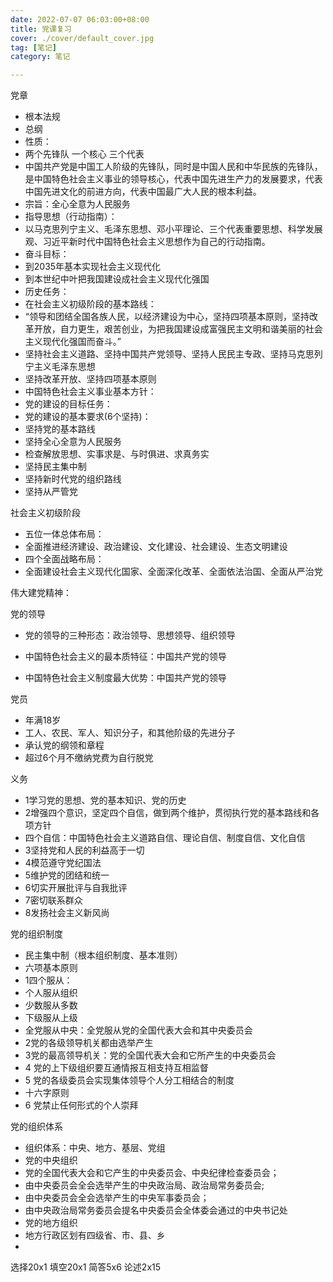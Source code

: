 ```yaml
---
date: 2022-07-07 06:03:00+08:00
title: 党课复习
cover: ./cover/default_cover.jpg
tag: [笔记]
category: 笔记

---
```


党章

- 根本法规
- 总纲
- 性质：
- 两个先锋队 一个核心 三个代表
- 中国共产党是中国工人阶级的先锋队，同时是中国人民和中华民族的先锋队，是中国特色社会主义事业的领导核心，代表中国先进生产力的发展要求，代表中国先进文化的前进方向，代表中国最广大人民的根本利益。
- 宗旨：全心全意为人民服务
- 指导思想（行动指南）：
- 以马克思列宁主义、毛泽东思想、邓小平理论、三个代表重要思想、科学发展观、习近平新时代中国特色社会主义思想作为自己的行动指南。
- 奋斗目标：
- 到2035年基本实现社会主义现代化
- 到本世纪中叶把我国建设成社会主义现代化强国
- 历史任务：
- 在社会主义初级阶段的基本路线：
- “领导和团结全国各族人民，以经济建设为中心，坚持四项基本原则，坚持改革开放，自力更生，艰苦创业，为把我国建设成富强民主文明和谐美丽的社会主义现代化强国而奋斗。”
- 坚持社会主义道路、坚持中国共产党领导、坚持人民民主专政、坚持马克思列宁主义毛泽东思想
- 坚持改革开放、坚持四项基本原则
- 中国特色社会主义事业基本方针：
- 党的建设的目标任务：
- 党的建设的基本要求(6个坚持)：
- 坚持党的基本路线
- 坚持全心全意为人民服务
- 检查解放思想、实事求是、与时俱进、求真务实
- 坚持民主集中制
- 坚持新时代党的组织路线
- 坚持从严管党

社会主义初级阶段

- 五位一体总体布局：
- 全面推进经济建设、政治建设、文化建设、社会建设、生态文明建设
- 四个全面战略布局：
- 全面建设社会主义现代化国家、全面深化改革、全面依法治国、全面从严治党

伟大建党精神：

党的领导

- 党的领导的三种形态：政治领导、思想领导、组织领导

- 中国特色社会主义的最本质特征：中国共产党的领导
- 中国特色社会主义制度最大优势：中国共产党的领导

党员

- 年满18岁
- 工人、农民、军人、知识分子，和其他阶级的先进分子
- 承认党的纲领和章程
- 超过6个月不缴纳党费为自行脱党

义务

- 1学习党的思想、党的基本知识、党的历史
- 2增强四个意识，坚定四个自信，做到两个维护，贯彻执行党的基本路线和各项方针
- 四个自信：中国特色社会主义道路自信、理论自信、制度自信、文化自信
- 3坚持党和人民的利益高于一切
- 4模范遵守党纪国法
- 5维护党的团结和统一
- 6切实开展批评与自我批评
- 7密切联系群众
- 8发扬社会主义新风尚

党的组织制度

- 民主集中制（根本组织制度、基本准则）
- 六项基本原则
- 1四个服从：
- 个人服从组织
- 少数服从多数
- 下级服从上级
- 全党服从中央：全党服从党的全国代表大会和其中央委员会
- 2党的各级领导机关都由选举产生
- 3党的最高领导机关：党的全国代表大会和它所产生的中央委员会
- 4 党的上下级组织要互通情报互相支持互相监督
- 5 党的各级委员会实现集体领导个人分工相结合的制度
- 十六字原则
- 6 党禁止任何形式的个人崇拜

党的组织体系

- 组织体系：中央、地方、基层、党组
- 党的中央组织
- 党的全国代表大会和它产生的中央委员会、中央纪律检查委员会；
- 由中央委员会全会选举产生的中央政治局、政治局常务委员会;
- 由中央委员会全会选举产生的中央军事委员会；
- 由中央政治局常务委员会提名中央委员会全体委会通过的中央书记处
- 党的地方组织
- 地方行政区划有四级省、市、县、乡
-  

选择20x1
填空20x1
简答5x6
论述2x15

<style>
    gold{
        color:black;
        background-color:gold;
    }
    green{
        color:white;
        background-color:green;
    }
    warn{
        color:white;
        background-color:red;
    }
</style>
